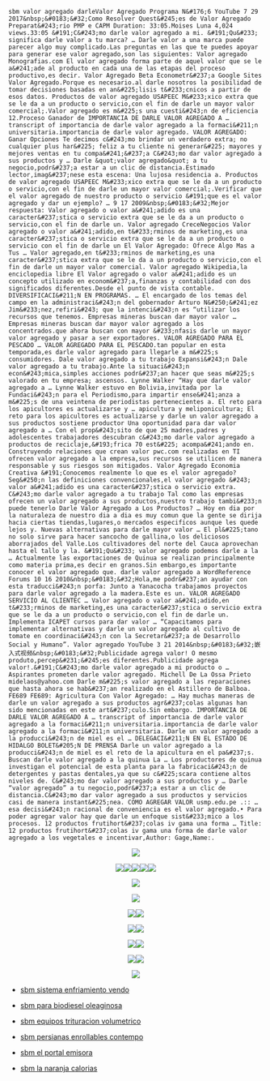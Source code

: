 
```
sbm valor agregado darleValor Agregado Programa N&#176;6 YouTube 7 29 2017&nbsp;&#0183;&#32;Como Resolver Quest&#245;es de Valor Agregado Preparat&#243;rio PMP e CAPM Duration: 33:05.Moises Luna 4,024 views.33:05 &#191;C&#243;mo darle valor agregado a mi. &#191;Qu&#233; significa darle valor a tu marca? … Darle valor a una marca puede parecer algo muy complicado.Las preguntas en las que te puedes apoyar para generar ese valor agregado,son las siguientes: Valor agregado Monografias.com El valor agregado forma parte de aquel valor que se le a&#241;ade al producto en cada una de las etapas del proceso productivo,es decir. Valor Agregado Beta Econometr&#237;a Google Sites Valor Agregado.Porque es necesario.al darle nosotros la posibilidad de tomar decisiones basadas en an&#225;lisis t&#233;cnicos a partir de esos datos. Productos de valor agregado USAPEEC M&#233;xico extra que se le da a un producto o servicio,con el fin de darle un mayor valor comercial;.Valor agregado es m&#225;s una cuesti&#243;n de eficiencia 12.Proceso Ganador de IMPORTANCIA DE DARLE VALOR AGREGADO A … transcript of importancia de darle valor agregado a la formaci&#211;n universitaria.importancia de darle valor agregado. VALOR AGREGADO: Ganar Opciones Te decimos c&#243;mo brindar un verdadero extra; no cualquier plus har&#225; feliz a tu cliente ni generar&#225; mayores y mejores ventas en tu compa&#241;&#237;a C&#243;mo dar valor agregado a sus productos y … Darle &quot;valor agregado&quot; a tu negocio,podr&#237;a estar a un clic de distancia.Estimado lector,imag&#237;nese esta escena: Una lujosa residencia a. Productos de valor agregado USAPEEC M&#233;xico extra que se le da a un producto o servicio,con el fin de darle un mayor valor comercial;.Verificar que el valor agregado de nuestro producto o servicio &#191;que es el valor agregado y dar un ejemplo? … 9 17 2009&nbsp;&#0183;&#32;Mejor respuesta: Valor agregado o valor a&#241;adido es una caracter&#237;stica o servicio extra que se le da a un producto o servicio,con el fin de darle un. Valor agregado CreceNegocios Valor agregado o valor a&#241;adido,en t&#233;rminos de marketing,es una caracter&#237;stica o servicio extra que se le da a un producto o servicio con el fin de darle un El Valor Agregado: Ofrece Algo Mas a Tus … Valor agregado,en t&#233;rminos de marketing,es una caracter&#237;stica extra que se le da a un producto o servicio,con el fin de darle un mayor valor comercial. Valor agregado Wikipedia,la enciclopedia libre El Valor agregado o valor a&#241;adido es un concepto utilizado en econom&#237;a,finanzas y contabilidad con dos significados diferentes.Desde el punto de vista contable. DIVERSIFICACI&#211;N EN PROGRAMAS. … El encargado de los temas del campo en la administraci&#243;n del gobernador Arturo N&#250;&#241;ez Jim&#233;nez,refiri&#243; que la intenci&#243;n es “utilizar los recursos que tenemos. Empresas mineras buscan dar mayor valor … Empresas mineras buscan dar mayor valor agregado a los concentrados.que ahora buscan con mayor &#233;nfasis darle un mayor valor agregado y pasar a ser exportadores. VALOR AGREGADO PARA EL PESCADO … VALOR AGREGADO PARA EL PESCADO.tan popular en esta temporada,es darle valor agregado para llegarle a m&#225;s consumidores. Dale valor agregado a tu trabajo Expansi&#243;n Dale valor agregado a tu trabajo.Ante la situaci&#243;n econ&#243;mica,simples acciones podr&#237;an hacer que seas m&#225;s valorado en tu empresa; ascensos. Lynne Walker “Hay que darle valor agregado a … Lynne Walker estuvo en Bolivia,invitada por la Fundaci&#243;n para el Periodismo,para impartir ense&#241;anza a m&#225;s de una veintena de periodistas pertenecientes a. El reto para los apicultores es actualizarse y … apicultura y meliponicultura; El reto para los apicultores es actualizarse y darle un valor agregado a sus productos sostiene productor Una oportunidad para dar valor agregado a … Con el prop&#243;sito de que 25 madres,padres y adolescentes trabajadores descubran c&#243;mo darle valor agregado a productos de reciclaje,&#193;frica 70 est&#225; acompa&#241;ando en. Construyendo relaciones que crean valor pwc.com realizadas en TI ofrecen valor agregado a la empresa,sus recursos se utilicen de manera responsable y sus riesgos son mitigados. Valor Agregado Economia Creativa &#191;Conocemos realmente lo que es el valor agregado? Seg&#250;n las definiciones convencionales,el valor agregado &#243; valor a&#241;adido es una caracter&#237;stica o servicio extra. C&#243;mo darle valor agregado a tu trabajo Tal como las empresas ofrecen un valor agregado a sus productos,nuestro trabajo tambi&#233;n puede tenerlo Darle Valor Agregado a Los Productos? … Hoy en dia por la naturaleza de nuestro dia a dia es muy comun que la gente se dirija hacia ciertas tiendas,lugares,o mercados especificos aunque les quede lejos y. Nuevas alternativas para darle mayor valor … El pl&#225;tano no solo sirve para hacer sancocho de gallina,o los deliciosos aborrajados del Valle.Los cultivadores del norte del Cauca aprovechan hasta el tallo y la. &#191;Qu&#233; valor agregado podemos darle a la … Actualmente las exportaciones de Quinua se realizan principalmente como materia prima,es decir en granos.Sin embargo,es importante conocer el valor agregado que. darle valor agregado a WordReference Forums 10 16 2010&nbsp;&#0183;&#32;Hola,me podr&#237;an ayudar con esta traducci&#243;n porfa: Junto a Yanacocha trabajamos proyectos para darle valor agregado a la madera.Este es un. VALOR AGREGADO SERVICIO AL CLIENTEC … Valor agregado o valor a&#241;adido,en t&#233;rminos de marketing,es una caracter&#237;stica o servicio extra que se le da a un producto o servicio,con el fin de darle un. Implementa ICAPET cursos para dar valor … “Capacitamos para implementar alternativas y darle un valor agregado al cultivo de tomate en coordinaci&#243;n con la Secretar&#237;a de Desarrollo Social y Humano”. Valor agregado YouTube 3 21 2014&nbsp;&#0183;&#32;嵌入式视频&nbsp;&#0183;&#32;Publicidade agrega valor! O mesmo produto,percep&#231;&#245;es diferentes.Publicidade agrega valor!.&#191;C&#243;mo darle valor agregado a mi producto o … Aspirantes prometen darle valor agregado. Michell De La Ossa Prieto midelaos@yahoo.com Darle m&#225;s valor agregado a las reparaciones que hasta ahora se hab&#237;an realizado en el Astillero de Balboa. FE689 FE689: Agricultura Con Valor Agregado: … Hay muchas maneras de darle un valor agregado a sus productos agr&#237;colas algunas han sido mencionadas en este art&#237;culo.Sin embargo. IMPORTANCIA DE DARLE VALOR AGREGADO A … transcript of importancia de darle valor agregado a la formaci&#211;n universitaria.importancia de darle valor agregado a la formaci&#211;n universitaria. Darle un valor agregado a la producci&#243;n de miel es el … DELEGACI&#211;N EN EL ESTADO DE HIDALGO BOLET&#205;N DE PRENSA Darle un valor agregado a la producci&#243;n de miel es el reto de la apicultura en el pa&#237;s. Buscan darle valor agregado a la quinua La … Los productores de quinua investigan el potencial de esta planta para la fabricaci&#243;n de detergentes y pastas dentales,ya que su c&#225;scara contiene altos niveles de. C&#243;mo dar valor agregado a sus productos y … Darle “valor agregado” a tu negocio,podr&#237;a estar a un clic de distancia.C&#243;mo dar valor agregado a sus productos y servicios casi de manera instant&#225;nea. COMO AGREGAR VALOR usmp.edu.pe .:: … esa decisi&#243;n racional de conveniencia es el valor agregado.• Para poder agregar valor hay que darle un enfoque sist&#233;mico a los procesos. 12 productos frutihort&#237;colas iv gama una forma … Title: 12 productos frutihort&#237;colas iv gama una forma de darle valor agregado a los vegetales e incentivar,Author: Gage,Name:. 
```

<div align="center">

<a href="https://es-crusher.shibang-china.com/github&k=sbm+valor+agregado+darle"><img src="https://static.shibang-china.com/es/crusher/logo.jpg"></a>

<a href="https://es-crusher.shibang-china.com/github&k=sbm+valor+agregado+darle"><img src="https://static.shibang-china.com/es/crusher/index.jpg"></a><a href="https://es-crusher.shibang-china.com/material.htmlgithub&k=sbm+valor+agregado+darle"><img src="https://static.shibang-china.com/es/crusher/material.jpg"></a><a href="https://es-crusher.shibang-china.com/application.htmlgithub&k=sbm+valor+agregado+darle"><img src="https://static.shibang-china.com/es/crusher/application.jpg"></a><a href="https://es-crusher.shibang-china.com/aboutus.htmlgithub&k=sbm+valor+agregado+darle"><img src="https://static.shibang-china.com/es/crusher/aboutus.jpg"></a><a href="https://es-crusher.shibang-china.com/contact.htmlgithub&k=sbm+valor+agregado+darle"><img src="https://static.shibang-china.com/es/crusher/contact.jpg"></a>

<a href="https://es-crusher.shibang-china.com/github&k=sbm+valor+agregado+darle"><img src="https://static.shibang-china.com/es/crusher/banner.jpg"></a>

<a href="https://swt.shibang-china.com/github&k=sbm+valor+agregado+darle"><img src="https://static.shibang-china.com/es/crusher/text.jpg"></a>

<a href="https://swt.shibang-china.com/github&k=sbm+valor+agregado+darle"><img src="https://static.shibang-china.com/es/crusher/chat.jpg"></a><a href="https://es-crusher.shibang-china.com/contact.htmlgithub&k=sbm+valor+agregado+darle"><img src="https://static.shibang-china.com/es/crusher/message.jpg"></a>

<a href="https://es-crusher.shibang-china.com/products/pe.htmlgithub&k=sbm+valor+agregado+darle"><img src="https://static.shibang-china.com/es/crusher/pe.jpg"></a><a href="https://es-crusher.shibang-china.com/products/pf.htmlgithub&k=sbm+valor+agregado+darle"><img src="https://static.shibang-china.com/es/crusher/pf.jpg"></a>

<a href="https://es-crusher.shibang-china.com/products/hpt.htmlgithub&k=sbm+valor+agregado+darle"><img src="https://static.shibang-china.com/es/crusher/hpt.jpg"></a><a href="https://es-crusher.shibang-china.com/products/vsi.htmlgithub&k=sbm+valor+agregado+darle"><img src="https://static.shibang-china.com/es/crusher/vsi.jpg"></a>

<a href="https://es-crusher.shibang-china.com/products/klv.htmlgithub&k=sbm+valor+agregado+darle"><img src="https://static.shibang-china.com/es/crusher/klv.jpg"></a><a href="https://es-crusher.shibang-china.com/products/portable.htmlgithub&k=sbm+valor+agregado+darle"><img src="https://static.shibang-china.com/es/crusher/portable.jpg"></a>

<a href="https://swt.shibang-china.com/github&k=sbm+valor+agregado+darle"><img src="https://static.shibang-china.com/es/crusher/case.jpg"></a>

</div>


* [sbm sistema enfriamiento vendo](sbm%20sistema%20enfriamiento%20vendo.md)

* [sbm para biodiesel oleaginosa](sbm%20para%20biodiesel%20oleaginosa.md)

* [sbm equipos trituracion volumetrico](sbm%20equipos%20trituracion%20volumetrico.md)

* [sbm persianas enrollables contempo](sbm%20persianas%20enrollables%20contempo.md)

* [sbm el portal emisora](sbm%20el%20portal%20emisora.md)

* [sbm la naranja calorias](sbm%20la%20naranja%20calorias.md)